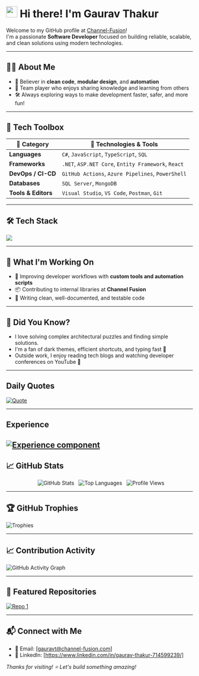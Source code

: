 # <img src="https://raw.githubusercontent.com/MartinHeinz/MartinHeinz/master/wave.gif" width="30px"> Hi there! I'm Gaurav Thakur

Welcome to my GitHub profile at [Channel-Fusion](https://github.com/ChannelFusion)!  
I'm a passionate **Software Developer** focused on building reliable, scalable, and clean solutions using modern technologies.

---
## 🧑‍💻 About Me
- 🧩 Believer in **clean code**, **modular design**, and **automation**
- 🤝 Team player who enjoys sharing knowledge and learning from others
- 🛠️ Always exploring ways to make development faster, safer, and more fun!

--- 
## 🧰 Tech Toolbox

| 🧩 **Category**    | 🔧 **Technologies & Tools**                                                           |
|--------------------|----------------------------------------------------------------------------------------|
| **Languages**       | `C#`, `JavaScript`, `TypeScript`, `SQL`                                               |
| **Frameworks**      | `.NET`, `ASP.NET Core`, `Entity Framework`, `React`                                   |
| **DevOps / CI-CD**  | `GitHub Actions`, `Azure Pipelines`, `PowerShell`                           |
| **Databases**       | `SQL Server`, `MongoDB`                                                               |
| **Tools & Editors** | `Visual Studio`, `VS Code`, `Postman`, `Git`                               |

---

## 🛠️ Tech Stack
<p align="left">
  <img src="https://skillicons.dev/icons?i=dotnet,cs,js,ts,react,azure,git,github&perline=8" />
</p>

---

## 🚀 What I'm Working On

- 🔧 Improving developer workflows with **custom tools and automation scripts**  
- 📦 Contributing to internal libraries at **Channel Fusion**  
- 📘 Writing clean, well-documented, and testable code  

---
## 🧠 Did You Know?

- I love solving complex architectural puzzles and finding simple solutions.
- I'm a fan of dark themes, efficient shortcuts, and typing fast 💨
- Outside work, I enjoy reading tech blogs and watching developer conferences on YouTube 🎥
---
## Daily Quotes 
[![Quote](https://quotes-github-readme.vercel.app/api?type=horizontal&?theme=dark&border=true)](https://github.com/gauravt-cf/github-readme-quotes)

---
## Experience
[![Experience component](https://readme-components.vercel.app/api?component=experience&company=channel%20fusion)](https://github.com/gauravt-cf/readme-components)
---
## 📈 GitHub Stats


<div align="center">
  <img src="https://github-readme-stats.vercel.app/api?username=gauravt-cf&show_icons=true&theme=github_dark&hide_border=true" alt="GitHub Stats" />
  <img src="https://github-readme-stats.vercel.app/api/top-langs/?username=gauravt-cf&layout=compact&theme=github_dark&hide_border=true" alt="Top Languages" />
  <img src="https://komarev.com/ghpvc/?username=gauravt-cf&color=blueviolet&style=flat" alt="Profile Views" />
</div>

---

## 🏆 GitHub Trophies

![Trophies](https://github-profile-trophy.vercel.app/?username=gauravt-cf&theme=darkhub&no-frame=true&column=6)

---
## 📈 Contribution Activity
![GitHub Activity Graph](https://github-readme-activity-graph.vercel.app/graph?username=gauravt-cf&theme=tokyo-night&hide_border=true)

---
## 📌 Featured Repositories

[![Repo 1](https://img.shields.io/badge/Github%20Profile-000?style=for-the-badge&logo=github&logoColor=white)](https://github.com/gauravt-cf/gauravt-cf)

---
## 📬 Connect with Me

- 📧 Email: [gauravt@channel-fusion.com]  
- 💼 LinkedIn: [https://www.linkedin.com/in/gaurav-thakur-714599239/]  

_Thanks for visiting! ⭐ Let's build something amazing!_
